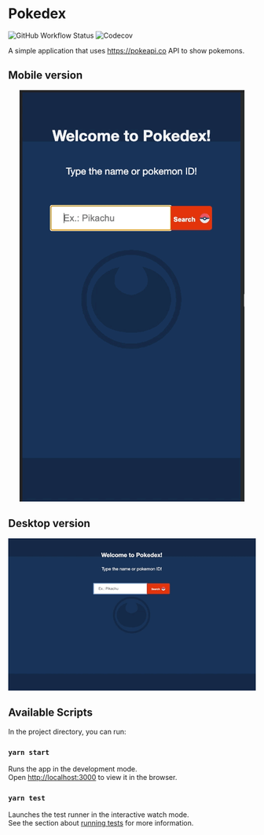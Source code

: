 # Pokedex

![GitHub Workflow Status](https://img.shields.io/github/workflow/status/cristovaoolegario/pokedex/CI)
![Codecov](https://img.shields.io/codecov/c/gh/cristovaoolegario/pokedex)

A simple application that uses https://pokeapi.co API to show pokemons.

## Mobile version

<p align="center">
  <img src="https://github.com/cristovaoolegario/pokedex/blob/main/static/pokedex-mobile.gif?raw=true" alt="pokedex mobile"/>
</p>

## Desktop version

<p align="center">
  <img src="https://github.com/cristovaoolegario/pokedex/blob/main/static/pokedex-desktop.gif?raw=true" alt="pokedex desktop"/>
</p>

## Available Scripts

In the project directory, you can run:

### `yarn start`

Runs the app in the development mode.\
Open [http://localhost:3000](http://localhost:3000) to view it in the browser.

### `yarn test`

Launches the test runner in the interactive watch mode.\
See the section about [running tests](https://facebook.github.io/create-react-app/docs/running-tests) for more information.
